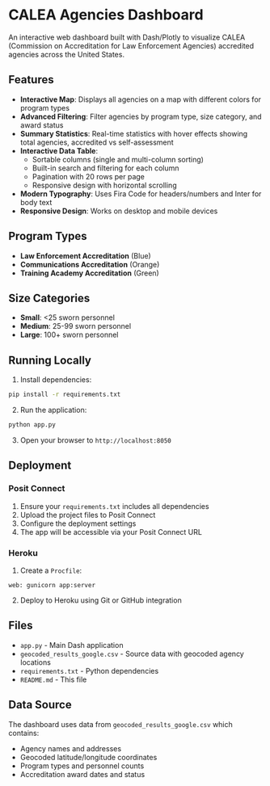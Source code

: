 # CALEA Agencies Dashboard

An interactive web dashboard built with Dash/Plotly to visualize CALEA (Commission on Accreditation for Law Enforcement Agencies) accredited agencies across the United States.

## Features

- **Interactive Map**: Displays all agencies on a map with different colors for program types
- **Advanced Filtering**: Filter agencies by program type, size category, and award status
- **Summary Statistics**: Real-time statistics with hover effects showing total agencies, accredited vs self-assessment
- **Interactive Data Table**: 
  - Sortable columns (single and multi-column sorting)
  - Built-in search and filtering for each column
  - Pagination with 20 rows per page
  - Responsive design with horizontal scrolling
- **Modern Typography**: Uses Fira Code for headers/numbers and Inter for body text
- **Responsive Design**: Works on desktop and mobile devices

## Program Types

- **Law Enforcement Accreditation** (Blue)
- **Communications Accreditation** (Orange)
- **Training Academy Accreditation** (Green)

## Size Categories

- **Small**: <25 sworn personnel
- **Medium**: 25-99 sworn personnel  
- **Large**: 100+ sworn personnel

## Running Locally

1. Install dependencies:
```bash
pip install -r requirements.txt
```

2. Run the application:
```bash
python app.py
```

3. Open your browser to `http://localhost:8050`

## Deployment

### Posit Connect

1. Ensure your `requirements.txt` includes all dependencies
2. Upload the project files to Posit Connect
3. Configure the deployment settings
4. The app will be accessible via your Posit Connect URL

### Heroku

1. Create a `Procfile`:
```
web: gunicorn app:server
```

2. Deploy to Heroku using Git or GitHub integration

## Files

- `app.py` - Main Dash application
- `geocoded_results_google.csv` - Source data with geocoded agency locations
- `requirements.txt` - Python dependencies
- `README.md` - This file

## Data Source

The dashboard uses data from `geocoded_results_google.csv` which contains:
- Agency names and addresses
- Geocoded latitude/longitude coordinates
- Program types and personnel counts
- Accreditation award dates and status